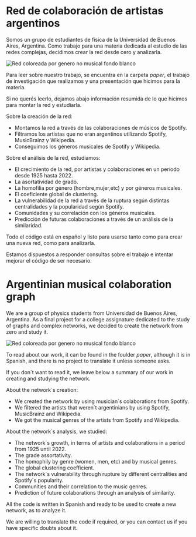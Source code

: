 # Red de colaboración de artistas argentinos

Somos un grupo de estudiantes de física de la Universidad de Buenos Aires, Argentina. Como trabajo para una materia dedicada al estudio de las redes complejas, 
decidimos crear la red desde cero y analizarla.


![Red coloreada por genero no musical fondo blanco](https://user-images.githubusercontent.com/90483972/207755698-740b9ae6-efcf-4550-805a-dafc920b092a.png)

Para leer sobre nuestro trabajo, se encuentra en la carpeta *paper*, el trabajo de investigación que realizamos y una presentación que hicimos para la materia.

Si no querés leerlo, dejamos abajo información resumida de lo que hicimos para montar la red y estudiarla.

Sobre la creación de la red:
* Montamos la red a través de las colaboraciones de músicos de Spotify.
* Filtramos los artistas que no eran argentinos utilizando Spotify, MusicBrainz y Wikipedia.
* Conseguimos los géneros musicales de Spotify y Wikipedia.

Sobre el análisis de la red, estudiamos:
* El crecimiento de la red, por artistas y colaboraciones en un período desde 1925 hasta 2022.
* La asortatividad de grado.
* La homofilia por género (hombre,mujer,etc) y por géneros musicales.
* El coeficiente global de clustering.
* La vulnerabilidad de la red a través de la ruptura según distintas centralidades y la popularidad según Spotify.
* Comunidades y su correlación con los géneros musicales.
* Predicción de futuras colaboraciones a través de un análisis de la similaridad.

Todo el código está en español y listo para usarse tanto como para crear una nueva red, como para analizarla.

Estamos dispuestos a responder consultas sobre el trabajo e intentar mejorar el código de ser necesario. 

# Argentinian musical colaboration graph

We are a group of physics students from Universidad de Buenos Aires, Argentina. As a final project for a college assignature dedicated to the study of graphs and 
complex networks, we decided to create the network from zero and study it.

![Red coloreada por genero no musical fondo blanco](https://user-images.githubusercontent.com/90483972/207755710-b237b5f3-f5a3-407a-b5e8-af571b6833b8.png)

To read about our work, it can be found in the foulder *paper*, although it is in Spanish, and there is no project to translate it unless someone asks.

If you don´t want to read it, we leave below a summary of our work in creating and studying the network.

About the network´s creation:
* We created the network by using musician´s colaborations from Spotify.
* We filtered the artists that weren´t argentinians by using Spotify, MusicBrainz and Wikipedia.
* We got the musical genres of the artists from Spotify and Wikipedia.

About the network´s analysis, we studied:
* The network´s growth, in terms of artists and colaborations in a period from 1925 until 2022.
* The grade assortativity.
* The homophily by genre (women, men, etc) and by musical genres.
* The global clustering coefficient.
* The network´s vulnerability through rupture by different centralities and Spotify´s popularity.
* Communities and their correlation to the music genres.
* Prediction of future colaborations through an analysis of similarity.

All the code is written in Spanish and ready to be used to create a new network, as to analyze it.

We are willing to translate the code if required, or you can contact us if you have specific doubts about it.
